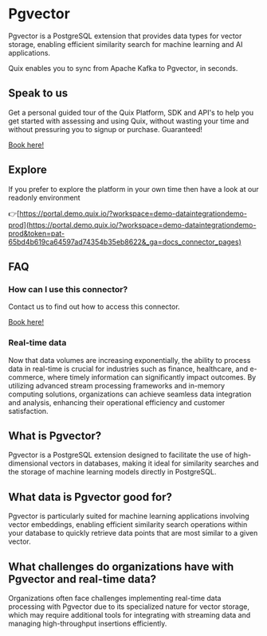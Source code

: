 <!-- START MARKDOWN -->
<!--[tech-name]-->
# Pgvector

<!--[blurb-about-tech]-->
Pgvector is a PostgreSQL extension that provides data types for vector storage, enabling efficient similarity search for machine learning and AI applications.

Quix enables you to sync from Apache Kafka <span id="to_or_from">to</span> <span id="techname">Pgvector</span>, in seconds.

## Speak to us

Get a personal guided tour of the Quix Platform, SDK and API's to help you get started with assessing and using Quix, without wasting your time and without pressuring you to signup or purchase. Guaranteed!

[Book here!](https://quix.io/book-a-demo)

## Explore

If you prefer to explore the platform in your own time then have a look at our readonly environment

👉[https://portal.demo.quix.io/?workspace=demo-dataintegrationdemo-prod](https://portal.demo.quix.io/?workspace=demo-dataintegrationdemo-prod&token=pat-65bd4b619ca64597ad74354b35eb8622&_ga=docs_connector_pages)

## FAQ 

### How can I use this connector?

Contact us to find out how to access this connector.

[Book here!](https://quix.io/book-a-demo)

### Real-time data

Now that data volumes are increasing exponentially, the ability to process data in real-time is crucial for industries such as finance, healthcare, and e-commerce, where timely information can significantly impact outcomes. By utilizing advanced stream processing frameworks and in-memory computing solutions, organizations can achieve seamless data integration and analysis, enhancing their operational efficiency and customer satisfaction.

## What is <span id="techname">Pgvector</span>?

<!--[tech-seo-text]-->
Pgvector is a PostgreSQL extension designed to facilitate the use of high-dimensional vectors in databases, making it ideal for similarity searches and the storage of machine learning models directly in PostgreSQL.

## What data is <span id="techname">Pgvector</span> good for?

<!--[tech-data-seo-text]-->
Pgvector is particularly suited for machine learning applications involving vector embeddings, enabling efficient similarity search operations within your database to quickly retrieve data points that are most similar to a given vector.

## What challenges do organizations have with <span id="techname">Pgvector</span> and real-time data?

<!--[tech-challenges-seo-text]-->
Organizations often face challenges implementing real-time data processing with Pgvector due to its specialized nature for vector storage, which may require additional tools for integrating with streaming data and managing high-throughput insertions efficiently.
<!-- END MARKDOWN -->